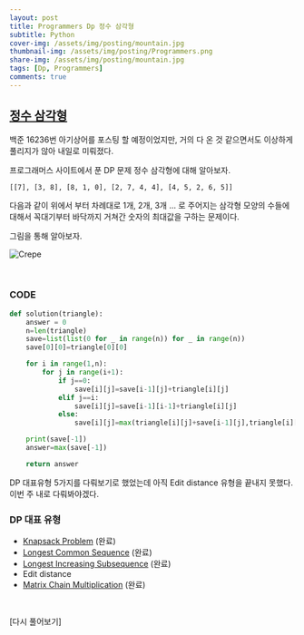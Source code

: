 ```yaml
---
layout: post
title: Programmers Dp 정수 삼각형
subtitle: Python
cover-img: /assets/img/posting/mountain.jpg
thumbnail-img: /assets/img/posting/Programmers.png
share-img: /assets/img/posting/mountain.jpg
tags: [Dp, Programmers]
comments: true
---
```


## [정수 삼각형](https://programmers.co.kr/learn/courses/30/lessons/43105?language=python3)

백준 16236번 아기상어를 포스팅 할 예정이었지만, 거의 다 온 것 같으면서도 이상하게 풀리지가 않아 내일로 미뤄졌다.

프로그래머스 사이트에서 푼 DP 문제 정수 삼각형에 대해 알아보자.

```
[[7], [3, 8], [8, 1, 0], [2, 7, 4, 4], [4, 5, 2, 6, 5]]
```

다음과 같이 위에서 부터 차례대로 1개, 2개, 3개 ... 로 주어지는 삼각형 모양의 수들에 대해서 꼭대기부터 바닥까지 거쳐간 숫자의 최대값을 구하는 문제이다.

그림을 통해 알아보자.

![Crepe](https://i.imgur.com/VNI6h9r.jpg)

<br>

### CODE

```python
def solution(triangle):
    answer = 0
    n=len(triangle)
    save=list(list(0 for _ in range(n)) for _ in range(n))
    save[0][0]=triangle[0][0]

    for i in range(1,n):
        for j in range(i+1):
            if j==0:
                save[i][j]=save[i-1][j]+triangle[i][j]
            elif j==i:
                save[i][j]=save[i-1][i-1]+triangle[i][j]
            else:
                save[i][j]=max(triangle[i][j]+save[i-1][j],triangle[i][j]+save[i-1][j-1])

    print(save[-1])
    answer=max(save[-1])

    return answer
```

DP 대표유형 5가지를 다뤄보기로 했었는데 아직 Edit distance 유형을 끝내지 못했다. 이번 주 내로 다뤄봐야겠다.

### DP 대표 유형

- [Knapsack Problem](https://youseop.github.io/2020-09-30-BAEKJOON-DP.2-knapsack/) (완료)
- [Longest Common Sequence](https://youseop.github.io/2020-10-01-BAEKJOON-9251-LCS/) (완료)
- [Longest Increasing Subsequence](https://youseop.github.io/2020-09-29-BAEKJOON-DP.1-LIS/) (완료)
- Edit distance
- [Matrix Chain Multiplication](https://youseop.github.io/2020-10-02-BAEKJOON-11049-%ED%96%89%EB%A0%AC%EA%B3%B1%EC%85%88%EC%88%9C%EC%84%9C/) (완료)

<br>

[다시 풀어보기]
<br>
<br>
